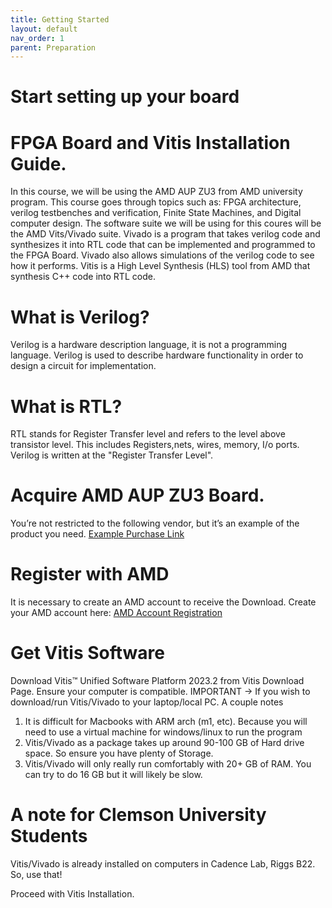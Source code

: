 ```yaml
---
title: Getting Started
layout: default
nav_order: 1
parent: Preparation
---
```


# Start setting up your board

# FPGA Board and Vitis Installation Guide.
In this course, we will be using the AMD AUP ZU3 from AMD university program. This course goes through topics such as: FPGA architecture, verilog
testbenches and verification, Finite State Machines, and Digital computer design. The software suite we will be using for this coures will be the
AMD Vits/Vivado suite. Vivado is a program that takes verilog code and synthesizes it into RTL code that can be implemented and programmed to the FPGA Board. Vivado also allows 
simulations of the verilog code to see how it performs. Vitis is a High Level Synthesis (HLS) tool from AMD that synthesis C++ code into RTL code.


# What is Verilog?
Verilog is a hardware description language, it is not a programming language. Verilog is used to describe hardware functionality in order to design 
a circuit for implementation. 

# What is RTL?

RTL stands for Register Transfer level and refers to the level above transistor level. This includes Registers,nets, wires, memory, I/o ports. Verilog is written
at the "Register Transfer Level".

# Acquire AMD AUP ZU3 Board.
You’re not restricted to the following vendor, but it’s an example of the product you need. [Example Purchase Link](https://www.realdigital.org/hardware/aup-zu3 )




# Register with AMD
It is necessary to create an AMD account to receive the Download.
Create your AMD account here: [AMD Account Registration](https://www.amd.com/en/registration/create-account.html)

# Get Vitis Software
Download Vitis™ Unified Software Platform 2023.2 from Vitis Download Page. Ensure your computer is compatible. IMPORTANT -> If you wish to download/run Vitis/Vivado to your laptop/local PC.
A couple notes
1. It is difficult for Macbooks with ARM arch (m1, etc). Because you will need to use a virtual machine for windows/linux to run the program
2. Vitis/Vivado as a package takes up around 90-100 GB of Hard drive space. So ensure you have plenty of Storage.
3. Vitis/Vivado will only really run comfortably with 20+ GB of RAM. You can try to do 16 GB but it will likely be slow.

# A note for Clemson University Students 
Vitis/Vivado is already installed on computers in Cadence Lab, Riggs B22. So, use that!

Proceed with Vitis Installation.
